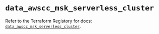 # `data_awscc_msk_serverless_cluster`

Refer to the Terraform Registory for docs: [`data_awscc_msk_serverless_cluster`](https://registry.terraform.io/providers/hashicorp/awscc/0.70.0/docs/data-sources/msk_serverless_cluster).
